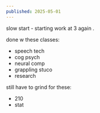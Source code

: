 ```yaml
---
published: 2025-05-01
---
```


slow start - starting work at 3 again .

done w these classes:
- speech tech
- cog psych
- neural comp
- grappling stuco
- research

still have to grind for these:
- 210
- stat
